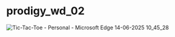 # prodigy_wd_02

![Tic-Tac-Toe - Personal - Microsoft​ Edge 14-06-2025 10_45_28](https://github.com/user-attachments/assets/ecd9be4b-ee8a-47fd-beef-82f518c82a73)

